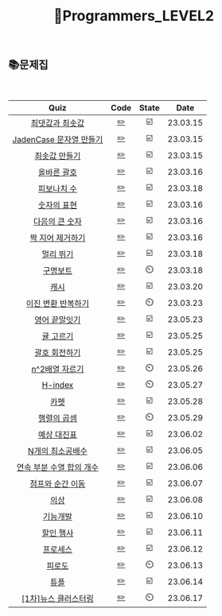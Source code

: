 <div align="center">
  <br />
  <h1> 👩Programmers_LEVEL2 </h1>
  <br />
</div>

## 📚문제집

<br />

|                                             Quiz                                             |             Code             | State |   Date   |
| :------------------------------------------------------------------------------------------: | :--------------------------: | :---: | :------: |
|      [최댓값과 최솟값](https://school.programmers.co.kr/learn/courses/30/lessons/12939)      |  [✏️](./최댓값과최솟값.js)   |  ☑️   | 23.03.15 |
|  [JadenCase 문자열 만들기](https://school.programmers.co.kr/learn/courses/30/lessons/12951)  |     [✏️](./JadenCase.js)     |  ☑️   | 23.03.15 |
|       [최솟값 만들기](https://school.programmers.co.kr/learn/courses/30/lessons/12941)       |   [✏️](./최솟값만들기.js)    |  ☑️   | 23.03.15 |
|        [올바른 괄호](https://school.programmers.co.kr/learn/courses/30/lessons/12909)        |    [✏️](./올바른괄호.js)     |  ☑️   | 23.03.16 |
|        [피보나치 수](https://school.programmers.co.kr/learn/courses/30/lessons/12945)        |    [✏️](./피보나치수.js)     |  ☑️   | 23.03.18 |
|        [숫자의 표현](https://school.programmers.co.kr/learn/courses/30/lessons/12924)        |    [✏️](./숫자의표현.js)     |  ☑️   | 23.03.16 |
|      [다음의 큰 숫자](https://school.programmers.co.kr/learn/courses/30/lessons/12911)       |    [✏️](./다음큰숫자.js)     |  ☑️   | 23.03.16 |
|     [짝 지어 제거하기](https://school.programmers.co.kr/learn/courses/30/lessons/12973)      |  [✏️](./짝지어제거하기.js)   |  ☑️   | 23.03.16 |
|         [멀리 뛰기](https://school.programmers.co.kr/learn/courses/30/lessons/12914)         |     [✏️](./멀리뛰기.js)      |  ☑️   | 23.03.18 |
|         [구명보트](https://school.programmers.co.kr/learn/courses/30/lessons/42885)          |     [✏️](./구명보트.js)      |  ⏲️   | 23.03.18 |
|           [캐시](https://school.programmers.co.kr/learn/courses/30/lessons/17680)            |       [✏️](./캐시.js)        |  ☑️   | 23.03.20 |
|    [이진 변환 반복하기](https://school.programmers.co.kr/learn/courses/30/lessons/70129)     |     [✏️](./이진변환.js)      |  ⏲️   | 23.03.23 |
|       [영어 끝말잇기](https://school.programmers.co.kr/learn/courses/30/lessons/12981)       |   [✏️](./영어끝말잇기.js)    |  ☑️   | 23.05.23 |
|        [귤 고르기](https://school.programmers.co.kr/learn/courses/30/lessons/138476)         |     [✏️](./귤고르기.js)      |  ☑️   | 23.05.25 |
|       [괄호 회전하기](https://school.programmers.co.kr/learn/courses/30/lessons/76502)       |   [✏️](./괄호회전하기.js)    |  ☑️   | 23.05.25 |
|      [n^2배열 자르기](https://school.programmers.co.kr/learn/courses/30/lessons/87390)       |   [✏️](./n^2배열자르기.js)   |  ⏲️   | 23.05.26 |
|          [H-index](https://school.programmers.co.kr/learn/courses/30/lessons/42747)          |      [✏️](./H-index.js)      |  ⏲️   | 23.05.27 |
|           [카펫](https://school.programmers.co.kr/learn/courses/30/lessons/42842)            |       [✏️](./카펫.js)        |  ☑️   | 23.05.28 |
|        [행렬의 곱셈](https://school.programmers.co.kr/learn/courses/30/lessons/12949)        |    [✏️](./행렬의곱셈.js)     |  ⏲️   | 23.05.29 |
|        [예상 대진표](https://school.programmers.co.kr/learn/courses/30/lessons/12985)        |    [✏️](./예상대진표.js)     |  ☑️   | 23.06.02 |
|     [N개의 최소공배수](https://school.programmers.co.kr/learn/courses/30/lessons/12953)      |  [✏️](./n개의최소공배수.js)  |  ☑️   | 23.06.05 |
| [연속 부분 수열 합의 개수](https://school.programmers.co.kr/learn/courses/30/lessons/131701) |  [✏️](./연속부분수열합.js)   |  ☑️   | 23.06.06 |
|     [점프와 순간 이동](https://school.programmers.co.kr/learn/courses/30/lessons/12980)      |  [✏️](./점프와순간이동.js)   |  ☑️   | 23.06.07 |
|           [의상](https://school.programmers.co.kr/learn/courses/30/lessons/42578)            |       [✏️](./의상.js)        |  ☑️   | 23.06.08 |
|         [기능개발](https://school.programmers.co.kr/learn/courses/30/lessons/42586)          |     [✏️](./기능개발.js)      |  ☑️   | 23.06.10 |
|        [할인 행사](https://school.programmers.co.kr/learn/courses/30/lessons/131127)         |     [✏️](./할인행사.js)      |  ☑️   | 23.06.11 |
|         [프로세스](https://school.programmers.co.kr/learn/courses/30/lessons/42587)          |     [✏️](./프로세스.js)      |  ☑️   | 23.06.12 |
|          [피로도](https://school.programmers.co.kr/learn/courses/30/lessons/87946)           |      [✏️](./피로도.js)       |  ⏲️   | 23.06.13 |
|           [튜플](https://school.programmers.co.kr/learn/courses/30/lessons/64065)            |       [✏️](./튜플.js)        |  ☑️   | 23.06.14 |
|   [[1차]뉴스 클러스터링](https://school.programmers.co.kr/learn/courses/30/lessons/17677)    | [✏️](./1차뉴스클러스터링.js) |  ⏲️   | 23.06.17 |

